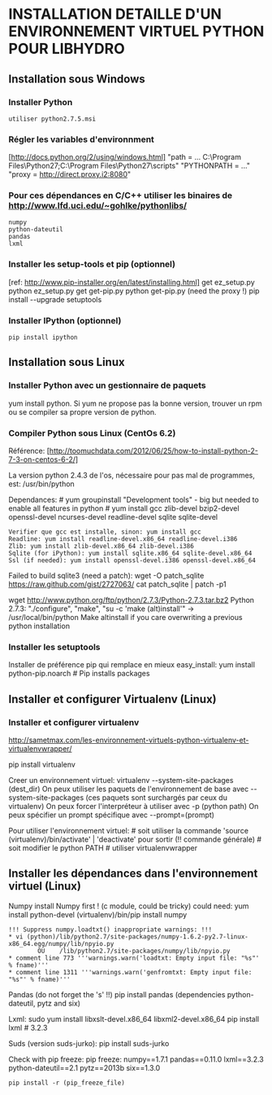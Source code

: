 INSTALLATION DETAILLE D'UN ENVIRONNEMENT VIRTUEL PYTHON POUR LIBHYDRO
===============================================================================

Installation sous Windows
-------------------------------------------------------------------------------
### Installer Python ###
    utiliser python2.7.5.msi

### Régler les variables d'environnment ###
  [http://docs.python.org/2/using/windows.html]
    "path = ... C:\Program Files\Python27;C:\Program Files\Python27\scripts"
    "PYTHONPATH = ..."
    "proxy = http://direct.proxy.i2:8080"

### Pour ces dépendances en C/C++ utiliser les binaires de http://www.lfd.uci.edu/~gohlke/pythonlibs/ ###
    numpy
    python-dateutil
    pandas
    lxml

### Installer les setup-tools et pip (optionnel) ###
  [ref: http://www.pip-installer.org/en/latest/installing.html]
    get ez_setup.py
    python ez_setup.py
    get get-pip.py
    python get-pip.py (need the proxy !)
    pip install --upgrade setuptools

### Installer IPython (optionnel) ###
    pip install ipython

Installation sous Linux
-------------------------------------------------------------------------------
### Installer Python avec un gestionnaire de paquets ###
yum install python.
Si yum ne propose pas la bonne version, trouver un rpm ou se compiler sa propre version de python.

### Compiler Python sous Linux (CentOs 6.2) ###
Référence: [http://toomuchdata.com/2012/06/25/how-to-install-python-2-7-3-on-centos-6-2/]

La version python 2.4.3 de l'os, nécessaire pour pas mal de programmes, est:
    /usr/bin/python

Dependances:
    # yum groupinstall "Development tools" - big but needed to enable all features in python
    # yum install gcc zlib-devel bzip2-devel openssl-devel ncurses-devel readline-devel sqlite sqlite-devel

    Verifier que gcc est installe, sinon: yum install gcc
    Readline: yum install readline-devel.x86_64 readline-devel.i386
    Zlib: yum install zlib-devel.x86_64 zlib-devel.i386
    Sqlite (for iPython): yum install sqlite.x86_64 sqlite-devel.x86_64
    Ssl (if needed): yum install openssl-devel.i386 openssl-devel.x86_64

Failed to build sqlite3 (need a patch):
    wget -O patch_sqlite https://raw.github.com/gist/2727063/
    cat patch_sqlite | patch -p1

wget http://www.python.org/ftp/python/2.7.3/Python-2.7.3.tar.bz2
Python 2.7.3: "./configure", "make", "su -c 'make (alt)install'" -> /usr/local/bin/python
Make altinstall if you care overwriting a previous python installation

### Installer les setuptools ###
Installer de préférence pip qui remplace en mieux easy_install:
    yum install python-pip.noarch  # Pip installs packages

Installer et configurer Virtualenv (Linux)
-------------------------------------------------------------------------------
### Installer et configurer virtualenv ###
http://sametmax.com/les-environnement-virtuels-python-virtualenv-et-virtualenvwrapper/

pip install virtualenv

Creer un environnement virtuel:
    virtualenv --system-site-packages (dest_dir)
On peux utiliser les paquets de l'environnement de base avec --system-site-packages
(ces paquets sont surchargés par ceux du virtualenv)
On peux forcer l'interpréteur à utiliser avec -p (python path)
On peux spécifier un prompt spécifique avec --prompt=(prompt)

Pour utiliser l'environnement virtuel:
    # soit utiliser la commande 'source (virtualenv)/bin/activate' | 'deactivate' pour sortir (!! commande générale)
    # soit modifier le python PATH
    # utiliser virtualenvwrapper

Installer les dépendances dans l'environnement virtuel (Linux)
-------------------------------------------------------------------------------
Numpy
    install Numpy first ! (c module, could be tricky)
    could need: yum install python-devel
    (virtualenv)/bin/pip install numpy

    !!! Suppress numpy.loadtxt() inappropriate warnings: !!!
    * vi (python)/lib/python2.7/site-packages/numpy-1.6.2-py2.7-linux-x86_64.egg/numpy/lib/npyio.py
            OU    /lib/python2.7/site-packages/numpy/lib/npyio.py
    * comment line 773 '''warnings.warn('loadtxt: Empty input file: "%s"' % fname)'''
    * comment line 1311 '''warnings.warn('genfromtxt: Empty input file: "%s"' % fname)'''

Pandas (do not forget the 's' !!)
    pip install pandas
    (dependencies python-dateutil, pytz and six)

Lxml:
    sudo yum install libxslt-devel.x86_64 libxml2-devel.x86_64
    pip install lxml  # 3.2.3

Suds (version suds-jurko):
   pip install suds-jurko

Check with pip freeze:
    pip freeze:
        numpy==1.7.1
        pandas==0.11.0
        lxml==3.2.3
        python-dateutil==2.1
        pytz==2013b
        six==1.3.0

    pip install -r (pip_freeze_file)
